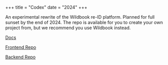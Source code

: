 +++
title = "Codex"
date = "2024"
+++

An experimental rewrite of the Wildbook re-ID platform. Planned for full sunset by the end of 2024. The repo is available for you to create your own project from, but we recommend you use Wildbook instead.

<!--more-->

[Docs](https://codex.docs.wildme.org)

[Frontend Repo](https://github.com/WildMeOrg/codex-frontend)

[Backend Repo](https://github.com/WildMeOrg/houston)